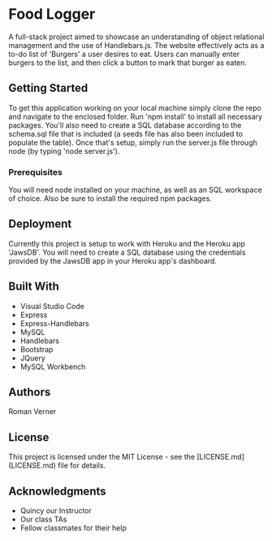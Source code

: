 # Food Logger

A full-stack project aimed to showcase an understanding of object
relational management and the use of Handlebars.js. The website
effectively acts as a to-do list of 'Burgers' a user desires to eat.
Users can manually enter burgers to the list, and then click a button
to mark that burger as eaten.

## Getting Started

To get this application working on your local machine simply clone the
repo and navigate to the enclosed folder. Run 'npm install' to install
all necessary packages. You'll also need to create a SQL database
according to the schema.sql file that is included (a seeds file
has also been included to populate the table). Once that's setup,
simply run the server.js file through node (by typing 'node server.js').

### Prerequisites

You will need node installed on your machine, as well as an SQL
workspace of choice. Also be sure to install the required npm packages.

## Deployment

Currently this project is setup to work with Heroku and the Heroku app 
'JawsDB'. You will need to create a SQL database using the credentials
provided by the JawsDB app in your Heroku app's dashboard.

## Built With

* Visual Studio Code
* Express
* Express-Handlebars
* MySQL
* Handlebars
* Bootstrap
* JQuery
* MySQL Workbench

## Authors

Roman Verner

## License

This project is licensed under the MIT License - see the [LICENSE.md]
(LICENSE.md) file for details.

## Acknowledgments

* Quincy our Instructor
* Our class TAs
* Fellow classmates for their help
